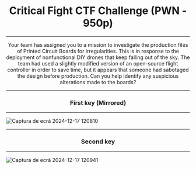 # <h1 align="center">Critical Fight CTF Challenge (PWN - 950p)</h1>

---

<p align="center">Your team has assigned you to a mission to investigate the production files of Printed Circuit Boards for irregularities. This is in response to the deployment of nonfunctional DIY drones that keep falling out of the sky. The team had used a slightly modified version of an open-source flight controller in order to save time, but it appears that someone had sabotaged the design before production. Can you help identify any suspicious alterations made to the boards?</p>

---

<h3 align="center">First key (Mirrored)</h3>

---

![Captura de ecrã 2024-12-17 120810](https://github.com/user-attachments/assets/8e4c75fd-4b9e-4310-8bcd-1e61063944e7)

---

<h3 align="center">Second key</h3>

---

![Captura de ecrã 2024-12-17 120941](https://github.com/user-attachments/assets/fb9b0111-8e2f-44f4-8b4e-8fdd6d5a2112)

